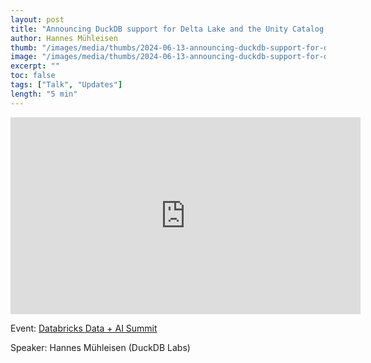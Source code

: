 ```yaml
---
layout: post
title: "Announcing DuckDB support for Delta Lake and the Unity Catalog extension"
author: Hannes Mühleisen
thumb: "/images/media/thumbs/2024-06-13-announcing-duckdb-support-for-delta-lake-and-unity-catalog.png"
image: "/images/media/thumbs/2024-06-13-announcing-duckdb-support-for-delta-lake-and-unity-catalog.png"
excerpt: ""
toc: false
tags: ["Talk", "Updates"]
length: "5 min"
---
```


<div class="video-container">
<iframe width="560" height="315" src="https://www.youtube-nocookie.com/embed/wuP6iEYH11E?si=7nUCLymvtVwG51nc" title="YouTube video player" frameborder="0" allow="accelerometer; autoplay; clipboard-write; encrypted-media; gyroscope; picture-in-picture; web-share" referrerpolicy="strict-origin-when-cross-origin" allowfullscreen></iframe>
</div>

Event: [Databricks Data + AI Summit](https://www.databricks.com/dataaisummit/)

Speaker: Hannes Mühleisen (DuckDB Labs)
